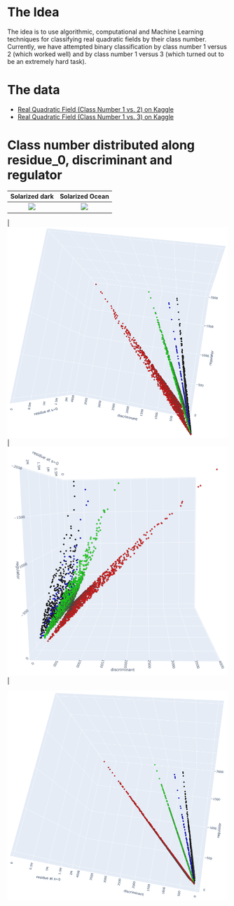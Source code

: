 # The Idea

The idea is to use algorithmic, computational and Machine Learning techniques for classifying real quadratic fields by their class number. Currently, we have attempted binary classification by class number 1 versus 2 (which worked well) and by class number 1 versus 3 (which turned out to be an extremely hard task).

# The data

- [Real Quadratic Field (Class Number 1 vs. 2) on Kaggle](https://www.kaggle.com/datasets/eldarsultanow/real-quad-fields-1-2/settings) 
- [Real Quadratic Field (Class Number 1 vs. 3) on Kaggle](https://www.kaggle.com/datasets/eldarsultanow/real-quadratic-field-class-number-1-vs-3)

# Class number distributed along residue_0, discriminant and regulator

Solarized dark             |  Solarized Ocean
:-------------------------:|:-------------------------:
![](https://...Dark.png)  |  ![](https://...Ocean.png)


| ![](img/rdr_1.png?cropResize=50,50) | ![](img/rdr_3.png?cropResize=50,50) |



![](img/rdr_2.png?cropResize=50,50)

